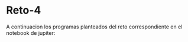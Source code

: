 # Reto-4

A continuacion los programas planteados del reto correspondiente en el notebook de jupiter:

